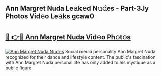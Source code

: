 ## Ann Margret Nuda Le𝚊k𝚎d N𝚞𝚍es - Part-3Jy Photos Vid𝚎o Le𝚊ks gcaw0

# <h2><a href="http://fbfqj5m.evod.top/?m=Ann+Margret+Nuda">🔗 👉🔴 Ann Margret Nuda Vid𝚎o Ph𝚘t𝚘s</a></h2>

[![Ann Margret Nuda N𝚞d𝚎s](https://i.imgur.com/8V9OHl7.gif)](http://fbfqj5m.evod.top/?m=Ann+Margret+Nuda)
Social media personality Ann Margret Nuda recognized for their dance and lifestyle content. The public's fascination with Ann Margret Nuda personal life has only added to his mystique as a public figure. 
